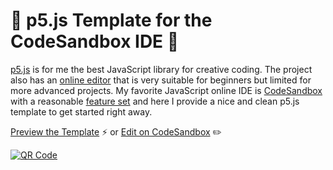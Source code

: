 # 🌈 p5.js Template for the CodeSandbox IDE 🦄

[p5.js](https://p5js.org/) is for me the best JavaScript library for creative coding. The project also has an [online editor](https://editor.p5js.org/) that is very suitable for beginners but limited for more advanced projects. My favorite JavaScript online IDE is [CodeSandbox](https://codesandbox.io/) with a reasonable [feature set](https://codesandbox.io/docs/) and here I provide a nice and clean p5.js template to get started right away.

[Preview the Template](https://soerensofke.github.io/p5js-template/) ⚡️
or
[Edit on CodeSandbox](https://codesandbox.io/s/github/SoerenSofke/p5js-template) ✏️ 

[![QR Code](http://api.qrserver.com/v1/create-qr-code/?color=000000&bgcolor=FFFFFF&data=https%3A%2F%2Fsoerensofke.github.io%2Fp5js-template%2F&qzone=1&margin=0&size=150x150&ecc=L)](https://soerensofke.github.io/p5js-template/)
